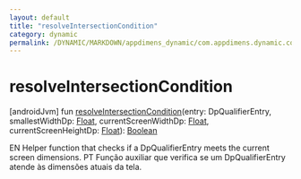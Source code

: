 ```yaml
---
layout: default
title: "resolveIntersectionCondition"
category: dynamic
permalink: /DYNAMIC/MARKDOWN/appdimens_dynamic/com.appdimens.dynamic.code/-app-dimens-adjustment-factors/resolve-intersection-condition.html
---
```


# resolveIntersectionCondition

[androidJvm]
fun [resolveIntersectionCondition](resolve-intersection-condition.md)(entry: DpQualifierEntry, smallestWidthDp: [Float](https://kotlinlang.org/api/core/kotlin-stdlib/kotlin/-float/index.html), currentScreenWidthDp: [Float](https://kotlinlang.org/api/core/kotlin-stdlib/kotlin/-float/index.html), currentScreenHeightDp: [Float](https://kotlinlang.org/api/core/kotlin-stdlib/kotlin/-float/index.html)): [Boolean](https://kotlinlang.org/api/core/kotlin-stdlib/kotlin/-boolean/index.html)

EN Helper function that checks if a DpQualifierEntry meets the current screen dimensions. PT Função auxiliar que verifica se um DpQualifierEntry atende às dimensões atuais da tela.